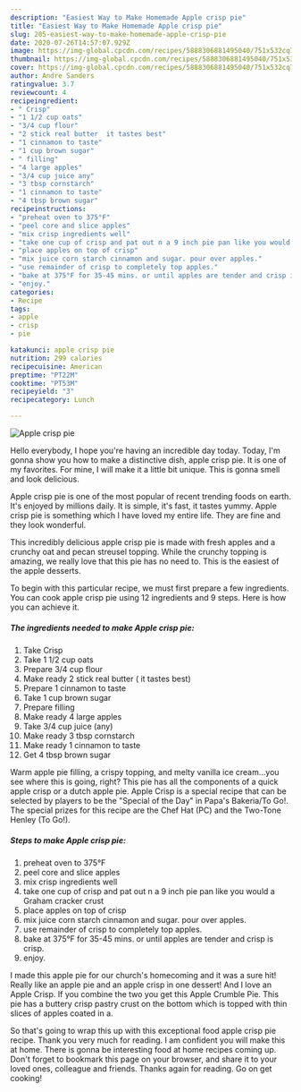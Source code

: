 ```yaml
---
description: "Easiest Way to Make Homemade Apple crisp pie"
title: "Easiest Way to Make Homemade Apple crisp pie"
slug: 205-easiest-way-to-make-homemade-apple-crisp-pie
date: 2020-07-26T14:57:07.929Z
image: https://img-global.cpcdn.com/recipes/5888306881495040/751x532cq70/apple-crisp-pie-recipe-main-photo.jpg
thumbnail: https://img-global.cpcdn.com/recipes/5888306881495040/751x532cq70/apple-crisp-pie-recipe-main-photo.jpg
cover: https://img-global.cpcdn.com/recipes/5888306881495040/751x532cq70/apple-crisp-pie-recipe-main-photo.jpg
author: Andre Sanders
ratingvalue: 3.7
reviewcount: 4
recipeingredient:
- " Crisp"
- "1 1/2 cup oats"
- "3/4 cup flour"
- "2 stick real butter  it tastes best"
- "1 cinnamon to taste"
- "1 cup brown sugar"
- " filling"
- "4 large apples"
- "3/4 cup juice any"
- "3 tbsp cornstarch"
- "1 cinnamon to taste"
- "4 tbsp brown sugar"
recipeinstructions:
- "preheat oven to 375°F"
- "peel core and slice apples"
- "mix crisp ingredients well"
- "take one cup of crisp and pat out n a 9 inch pie pan like you would a Graham cracker crust"
- "place apples on top of crisp"
- "mix juice corn starch cinnamon and sugar. pour over apples."
- "use remainder of crisp to completely top apples."
- "bake at 375°F for 35-45 mins. or until apples are tender and crisp is crisp."
- "enjoy."
categories:
- Recipe
tags:
- apple
- crisp
- pie

katakunci: apple crisp pie 
nutrition: 299 calories
recipecuisine: American
preptime: "PT22M"
cooktime: "PT53M"
recipeyield: "3"
recipecategory: Lunch

---
```



![Apple crisp pie](https://img-global.cpcdn.com/recipes/5888306881495040/751x532cq70/apple-crisp-pie-recipe-main-photo.jpg)

Hello everybody, I hope you're having an incredible day today. Today, I'm gonna show you how to make a distinctive dish, apple crisp pie. It is one of my favorites. For mine, I will make it a little bit unique. This is gonna smell and look delicious.

Apple crisp pie is one of the most popular of recent trending foods on earth. It's enjoyed by millions daily. It is simple, it's fast, it tastes yummy. Apple crisp pie is something which I have loved my entire life. They are fine and they look wonderful.

This incredibly delicious apple crisp pie is made with fresh apples and a crunchy oat and pecan streusel topping. While the crunchy topping is amazing, we really love that this pie has no need to. This is the easiest of the apple desserts.


To begin with this particular recipe, we must first prepare a few ingredients. You can cook apple crisp pie using 12 ingredients and 9 steps. Here is how you can achieve it.

##### The ingredients needed to make Apple crisp pie:

1. Take  Crisp
1. Take 1 1/2 cup oats
1. Prepare 3/4 cup flour
1. Make ready 2 stick real butter ( it tastes best)
1. Prepare 1 cinnamon to taste
1. Take 1 cup brown sugar
1. Prepare  filling
1. Make ready 4 large apples
1. Take 3/4 cup juice (any)
1. Make ready 3 tbsp cornstarch
1. Make ready 1 cinnamon to taste
1. Get 4 tbsp brown sugar


Warm apple pie filling, a crispy topping, and melty vanilla ice cream…you see where this is going, right? This pie has all the components of a quick apple crisp or a dutch apple pie. Apple Crisp is a special recipe that can be selected by players to be the &#34;Special of the Day&#34; in Papa&#39;s Bakeria/To Go!. The special prizes for this recipe are the Chef Hat (PC) and the Two-Tone Henley (To Go!). 

##### Steps to make Apple crisp pie:

1. preheat oven to 375°F
1. peel core and slice apples
1. mix crisp ingredients well
1. take one cup of crisp and pat out n a 9 inch pie pan like you would a Graham cracker crust
1. place apples on top of crisp
1. mix juice corn starch cinnamon and sugar. pour over apples.
1. use remainder of crisp to completely top apples.
1. bake at 375°F for 35-45 mins. or until apples are tender and crisp is crisp.
1. enjoy.


I made this apple pie for our church&#39;s homecoming and it was a sure hit! Really like an apple pie and an apple crisp in one dessert! And I love an Apple Crisp. If you combine the two you get this Apple Crumble Pie. This pie has a buttery crisp pastry crust on the bottom which is topped with thin slices of apples coated in a. 

So that's going to wrap this up with this exceptional food apple crisp pie recipe. Thank you very much for reading. I am confident you will make this at home. There is gonna be interesting food at home recipes coming up. Don't forget to bookmark this page on your browser, and share it to your loved ones, colleague and friends. Thanks again for reading. Go on get cooking!
